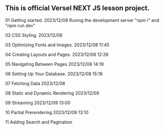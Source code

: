 ## This is official Versel NEXT JS lesson project.

01 Getting started.
2023/12/08 Runing the development server "npm i" and "npm run dev"

02 CSS Styling.
2023/12/08

03 Optimizing Fonts and Images.
2023/12/08 11:45

04 Creating Layouts and Pages.
2023/12/08 12:26

05 Navigating Between Pages
2023/12/08 14:19

06 Setting Up Your Database.
2023/12/08 15:18

07 Fetching Data 
2023/12/08 

08 Static and Dynamic Rendering
2023/12/09

09 Streaming
2023/12/09 13:00

10 Partial Prerendering 
2023/12/09 13:10

11 Adding Search and Pagination